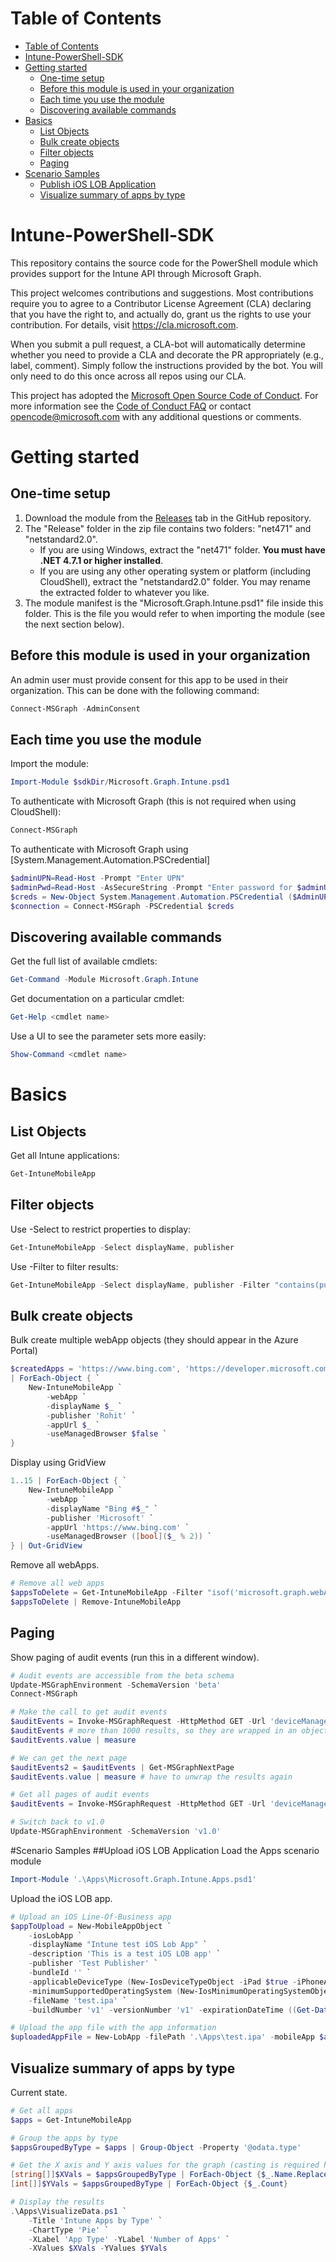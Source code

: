 # Table of Contents
- [Table of Contents](#table-of-contents)
- [Intune-PowerShell-SDK](#intune-powershell-sdk)
- [Getting started](#getting-started)
    - [One-time setup](#one-time-setup)
    - [Before this module is used in your organization](#before-this-module-is-used-in-your-organization)
    - [Each time you use the module](#each-time-you-use-the-module)    
    - [Discovering available commands](#discovering-available-commands)
- [Basics](#basics)
    - [List Objects](#list-objects)
    - [Bulk create objects](#bulk-create-objects)
    - [Filter objects](#filter-objects)
    - [Paging](#paging)
- [Scenario Samples](#scenario-samples)
    - [Publish iOS LOB Application](#publish-ios-lob-application)
    - [Visualize summary of apps by type](#visualize-summary-of-apps-by-type)

# Intune-PowerShell-SDK
This repository contains the source code for the PowerShell module which provides support for the Intune API through Microsoft Graph.

This project welcomes contributions and suggestions.  Most contributions require you to agree to a Contributor License Agreement (CLA) declaring that you have the right to, and actually do, grant us the rights to use your contribution. For details, visit https://cla.microsoft.com.

When you submit a pull request, a CLA-bot will automatically determine whether you need to provide a CLA and decorate the PR appropriately (e.g., label, comment). Simply follow the instructions provided by the bot. You will only need to do this once across all repos using our CLA.

This project has adopted the [Microsoft Open Source Code of Conduct](https://opensource.microsoft.com/codeofconduct/). For more information see the [Code of Conduct FAQ](https://opensource.microsoft.com/codeofconduct/faq/) or contact [opencode@microsoft.com](mailto:opencode@microsoft.com) with any additional questions or comments.

# Getting started
## One-time setup
1. Download the module from the [Releases](https://github.com/Microsoft/Intune-PowerShell-SDK/releases) tab in the GitHub repository.
2. The "Release" folder in the zip file contains two folders: "net471" and "netstandard2.0".
    - If you are using Windows, extract the "net471" folder.  **You must have .NET 4.7.1 or higher installed**.
    - If you are using any other operating system or platform (including CloudShell), extract the "netstandard2.0" folder.  You may rename the extracted folder to whatever you like.
3. The module manifest is the "Microsoft.Graph.Intune.psd1" file inside this folder.  This is the file you would refer to when importing the module (see the next section below).

## Before this module is used in your organization
An admin user must provide consent for this app to be used in their organization.  This can be done with the following command:
```PowerShell
Connect-MSGraph -AdminConsent
```

## Each time you use the module
Import the module:
```PowerShell
Import-Module $sdkDir/Microsoft.Graph.Intune.psd1
```
To authenticate with Microsoft Graph (this is not required when using CloudShell):
```PowerShell
Connect-MSGraph
```
To authenticate with Microsoft Graph using [System.Management.Automation.PSCredential]
```PowerShell
$adminUPN=Read-Host -Prompt "Enter UPN"
$adminPwd=Read-Host -AsSecureString -Prompt "Enter password for $adminUPN"
$creds = New-Object System.Management.Automation.PSCredential ($AdminUPN, $adminPwd)
$connection = Connect-MSGraph -PSCredential $creds
```

## Discovering available commands
Get the full list of available cmdlets:
```PowerShell
Get-Command -Module Microsoft.Graph.Intune
```
Get documentation on a particular cmdlet:
```PowerShell
Get-Help <cmdlet name>
```
Use a UI to see the parameter sets more easily:
```PowerShell
Show-Command <cmdlet name>
```
# Basics
## List Objects
Get all Intune applications:
```PowerShell
Get-IntuneMobileApp
```
## Filter objects
Use -Select to restrict properties to display:
```PowerShell
Get-IntuneMobileApp -Select displayName, publisher
```
Use -Filter to filter results:
```PowerShell
Get-IntuneMobileApp -Select displayName, publisher -Filter "contains(publisher, 'Microsoft')"
```
## Bulk create objects
Bulk create multiple webApp objects (they should appear in the Azure Portal)
```PowerShell
$createdApps = 'https://www.bing.com', 'https://developer.microsoft.com/graph', 'https://portal.azure.com' `
| ForEach-Object { `
    New-IntuneMobileApp `
        -webApp `
        -displayName $_ `
        -publisher 'Rohit' `
        -appUrl $_ `
        -useManagedBrowser $false `
}
```
Display using GridView
```PowerShell
1..15 | ForEach-Object { `
    New-IntuneMobileApp `
        -webApp `
        -displayName "Bing #$_" `
        -publisher 'Microsoft' `
        -appUrl 'https://www.bing.com' `
        -useManagedBrowser ([bool]($_ % 2)) `
} | Out-GridView
```

Remove all webApps.
```PowerShell
# Remove all web apps
$appsToDelete = Get-IntuneMobileApp -Filter "isof('microsoft.graph.webApp')"
$appsToDelete | Remove-IntuneMobileApp
```

## Paging
Show paging of audit events (run this in a different window).
```PowerShell
# Audit events are accessible from the beta schema
Update-MSGraphEnvironment -SchemaVersion 'beta'
Connect-MSGraph

# Make the call to get audit events
$auditEvents = Invoke-MSGraphRequest -HttpMethod GET -Url 'deviceManagement/auditEvents'
$auditEvents # more than 1000 results, so they are wrapped in an object with the nextLink
$auditEvents.value | measure

# We can get the next page
$auditEvents2 = $auditEvents | Get-MSGraphNextPage
$auditEvents.value | measure # have to unwrap the results again

# Get all pages of audit events
$auditEvents = Invoke-MSGraphRequest -HttpMethod GET -Url 'deviceManagement/auditEvents' | Get-MSGraphAllPages

# Switch back to v1.0
Update-MSGraphEnvironment -SchemaVersion 'v1.0'
```

#Scenario Samples
##Upload iOS LOB Application
Load the Apps scenario module
```PowerShell
Import-Module '.\Apps\Microsoft.Graph.Intune.Apps.psd1'
```

Upload the iOS LOB app.
```PowerShell
# Upload an iOS Line-Of-Business app
$appToUpload = New-MobileAppObject `
    -iosLobApp `
    -displayName "Intune test iOS Lob App" `
    -description 'This is a test iOS LOB app' `
    -publisher 'Test Publisher' `
    -bundleId '' `
    -applicableDeviceType (New-IosDeviceTypeObject -iPad $true -iPhoneAndIPod $true) `
    -minimumSupportedOperatingSystem (New-IosMinimumOperatingSystemObject -v9_0 $true) `
    -fileName 'test.ipa' `
    -buildNumber 'v1' -versionNumber 'v1' -expirationDateTime ((Get-Date).AddDays(90))

# Upload the app file with the app information
$uploadedAppFile = New-LobApp -filePath '.\Apps\test.ipa' -mobileApp $appToUpload
```

## Visualize summary of apps by type
Current state.
```PowerShell
# Get all apps
$apps = Get-IntuneMobileApp

# Group the apps by type
$appsGroupedByType = $apps | Group-Object -Property '@odata.type'

# Get the X axis and Y axis values for the graph (casting is required here)
[string[]]$XVals = $appsGroupedByType | ForEach-Object {$_.Name.Replace('#microsoft.graph.', '')}
[int[]]$YVals = $appsGroupedByType | ForEach-Object {$_.Count}

# Display the results
.\Apps\VisualizeData.ps1 `
    -Title 'Intune Apps by Type' `
    -ChartType 'Pie' `
    -XLabel 'App Type' -YLabel 'Number of Apps' `
    -XValues $XVals -YValues $YVals
```